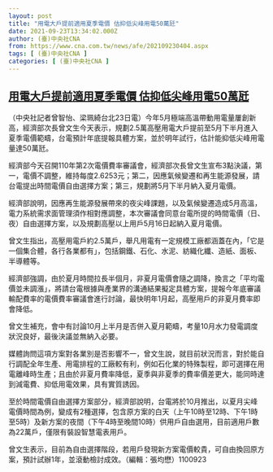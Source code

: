 ```yaml
---
layout: post
title: "用電大戶提前適用夏季電價 估抑低尖峰用電50萬瓩"
date: 2021-09-23T13:34:02.000Z
author: (臺)中央社CNA
from: https://www.cna.com.tw/news/afe/202109230404.aspx
tags: [ (臺)中央社CNA ]
categories: [ (臺)中央社CNA ]
---
```

<!--1632404042000-->
[用電大戶提前適用夏季電價 估抑低尖峰用電50萬瓩](https://www.cna.com.tw/news/afe/202109230404.aspx)
------

<div>
<div></div><div class="paragraph"><p>（中央社記者曾智怡、梁珮綺台北23日電）今年5月極端高溫帶動用電量屢創新高，經濟部次長曾文生今天表示，規劃2.5萬高壓用電大戶提前至5月下半月進入夏季電價範疇，台電預計年底提報具體方案，並於明年試行，估計能抑低尖峰用電量達50萬瓩。 </p><p>經濟部今天召開110年第2次電價費率審議會，經濟部次長曾文生宣布3點決議，第一，電價不調整，維持每度2.6253元；第二，因應氣候變遷和再生能源發展，請台電提出時間電價自由選擇方案；第三，規劃將5月下半月納入夏月電價。</p><p>經濟部說明，因應再生能源發展帶來的夜尖峰課題，以及氣候變遷造成5月高溫，電力系統需求面管理須作相對應調整，本次審議會同意台電所提的時間電價（日、夜）自由選擇方案，以及規劃高壓以上用戶5月16日起納入夏月電價。</p><p>曾文生指出，高壓用電戶約2.5萬戶，舉凡用電有一定規模工廠都涵蓋在內，「它是一個集合體，各行各業都有」，包括鋼鐵、石化、水泥、紡織化纖、造紙、面板、半導體等。</p><p>經濟部強調，由於夏月時間拉長半個月，非夏月電價會隨之調降，換言之「平均電價並未調漲」，將請台電根據與產業界的溝通結果擬定具體方案，提報今年底審議輸配費率的電價費率審議會進行討論，最快明年1月起，高壓用戶的非夏月費率即會降低。</p><p>曾文生補充，會中有討論10月上半月是否併入夏月範疇，考量10月水力發電調度狀況良好，最後決議並無納入必要。</p><p>媒體詢問這項方案對各業別是否影響不一，曾文生說，就目前狀況而言，對於能自行調配全年生產、用電排程的工廠較有利，例如石化業的特殊製程，即可選擇在用電離峰時生產；且由於非夏月費率降低，夏季與非夏季的費率價差更大，能同時達到減電費、抑低用電效果，具有實質誘因。</p><p>至於時間電價自由選擇方案部分，經濟部說明，台電將於10月推出，以夏月尖峰電價時間為例，變成有2種選擇，包含原方案的白天（上午10時至12時、下午1時至5時）及新方案的夜間（下午4時至晚間10時）供用戶自由選用，目前適用戶數為22萬戶，僅限有裝設智慧電表用戶。</p><p>曾文生表示，目前為自由選擇階段，若用戶發現新方案電價較貴，可自由換回原方案，預計試辦1年，並滾動檢討成效。（編輯：張均懋）1100923</p></div>
</div>
